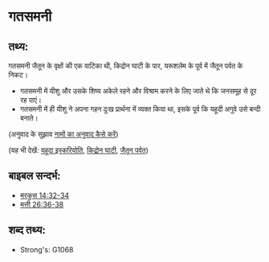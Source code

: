# गतसमनी #

## तथ्य: ##

गतसमनी जैतून के वृक्षों की एक वाटिका थी, किद्रोन घाटी के पार, यरूशलेम के पूर्व में जैतून पर्वत के निकट।

* गतसमनी में यीशु और उसके शिष्य अकेले रहने और विश्राम करने के लिए जाते थे कि जनसमूह से दूर रह पाएं।
* गतसमनी में ही यीशु ने अपना गहन दुःख प्रार्थना में व्यक्त किया था, इसके पूर्व कि यहूदी अगुवे उसे बन्दी बनाते।

(अनुवाद के सुझाव [नामों का अनुवाद कैसे करें](rc://hi/ta/man/translate/translate-names))

(यह भी देखें: [यहूदा इस्करियोति](../names/judasiscariot.md), [किद्रोन घाटी](../names/kidronvalley.md), [जैतून पर्वत](../names/mountofolives.md))

## बाइबल सन्दर्भ: ##

* [मरकुस 14:32-34](rc://hi/tn/help/mrk/14/32)
* [मत्ती 26:36-38](rc://hi/tn/help/mat/26/36)

## शब्द तथ्य: ##

* Strong's: G1068
